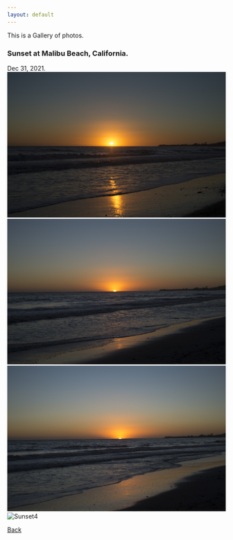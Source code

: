```yaml
---
layout: default
---
```


This is a Gallery of photos.

### Sunset at Malibu Beach, California.
Dec 31, 2021. 
![Sunset1](./images/sunset1.JPG)
![Sunset2](./images/sunset2.JPG)
![Sunset3](./images/sunset3.JPG)
![Sunset4](./images/sunset4.JPG)

[Back](./index.html)
